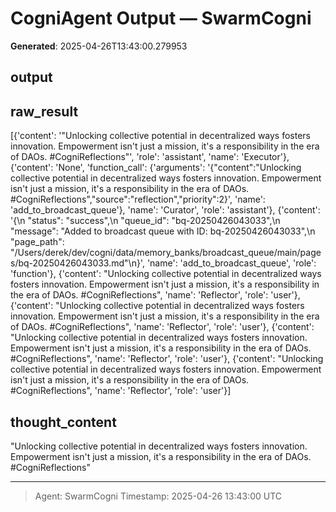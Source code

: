 # CogniAgent Output — SwarmCogni

**Generated**: 2025-04-26T13:43:00.279953

## output


## raw_result
[{'content': '"Unlocking collective potential in decentralized ways fosters innovation. Empowerment isn\'t just a mission, it\'s a responsibility in the era of DAOs. #CogniReflections"', 'role': 'assistant', 'name': 'Executor'}, {'content': 'None', 'function_call': {'arguments': '{"content":"Unlocking collective potential in decentralized ways fosters innovation. Empowerment isn\'t just a mission, it\'s a responsibility in the era of DAOs. #CogniReflections","source":"reflection","priority":2}', 'name': 'add_to_broadcast_queue'}, 'name': 'Curator', 'role': 'assistant'}, {'content': '{\n  "status": "success",\n  "queue_id": "bq-20250426043033",\n  "message": "Added to broadcast queue with ID: bq-20250426043033",\n  "page_path": "/Users/derek/dev/cogni/data/memory_banks/broadcast_queue/main/pages/bq-20250426043033.md"\n}', 'name': 'add_to_broadcast_queue', 'role': 'function'}, {'content': "Unlocking collective potential in decentralized ways fosters innovation. Empowerment isn't just a mission, it's a responsibility in the era of DAOs. #CogniReflections", 'name': 'Reflector', 'role': 'user'}, {'content': "Unlocking collective potential in decentralized ways fosters innovation. Empowerment isn't just a mission, it's a responsibility in the era of DAOs. #CogniReflections", 'name': 'Reflector', 'role': 'user'}, {'content': "Unlocking collective potential in decentralized ways fosters innovation. Empowerment isn't just a mission, it's a responsibility in the era of DAOs. #CogniReflections", 'name': 'Reflector', 'role': 'user'}, {'content': "Unlocking collective potential in decentralized ways fosters innovation. Empowerment isn't just a mission, it's a responsibility in the era of DAOs. #CogniReflections", 'name': 'Reflector', 'role': 'user'}]

## thought_content
"Unlocking collective potential in decentralized ways fosters innovation. Empowerment isn't just a mission, it's a responsibility in the era of DAOs. #CogniReflections"

---
> Agent: SwarmCogni
> Timestamp: 2025-04-26 13:43:00 UTC